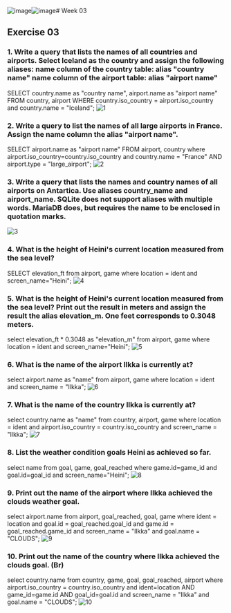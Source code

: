 ![image](https://github.com/user-attachments/assets/20b90c54-2453-4ab1-9df7-904f9d6a95a6)![image](https://github.com/user-attachments/assets/fee6fe9b-06b1-48bb-a26d-8bb74dd69aa6)# Week 03
## Exercise 03

### 1. Write a query that lists the names of all countries and airports. Select Iceland as the country and assign the following aliases: name column of the country table:  alias "country name" name column of the airport table: alias "airport name" <br>
SELECT country.name as "country name", airport.name as "airport name"
FROM country, airport
WHERE country.iso_country = airport.iso_country and country.name = "Iceland";
![1](https://github.com/user-attachments/assets/ed33fd06-60e2-4a1e-8067-4c3e02cce14e)

### 2. Write a query  to list the names of all large airports in France. Assign the name column the alias "airport name". <br>
SELECT airport.name as "airport name"
FROM airport, country
where airport.iso_country=country.iso_country and country.name = "France" AND airport.type = "large_airport";
![2](https://github.com/user-attachments/assets/43929310-0fa9-452e-908a-809d2a001fe7)

### 3. Write a query that lists the names and country names of all airports on Antartica. Use aliases country_name and airport_name. SQLite does not support aliases with multiple words. MariaDB does, but requires the name to be enclosed in quotation marks.<br>
![3](https://github.com/user-attachments/assets/b04d0079-16fa-4da5-9dfa-1c32a1507a3b)

### 4. What is the height of Heini's current location measured from the sea level? <br>
SELECT elevation_ft
from airport, game
where location = ident and screen_name="Heini";
![4](https://github.com/user-attachments/assets/1acd7535-bbc9-4936-8b77-948415db2cb7)

### 5. What is the height of Heini's current location measured from the sea level? Print out the result in meters and assign the result the alias elevation_m. One feet corresponds to 0.3048 meters. <br>
select elevation_ft * 0.3048 as "elevation_m"
from airport, game
where location = ident and screen_name="Heini";
![5](https://github.com/user-attachments/assets/2e668a6d-84c2-4767-85fd-3ff63c1f7e77)

### 6. What is the name of the airport Ilkka is currently at? <br>
select airport.name as "name"
from airport, game
where location = ident and screen_name = "Ilkka";
![6](https://github.com/user-attachments/assets/b2e47314-5735-4614-b00d-fa72e26e54a2)

### 7. What is the name of the country Ilkka is currently at? <br>
select country.name as "name"
from country, airport, game
where location = ident and airport.iso_country = country.iso_country and screen_name = "Ilkka";
![7](https://github.com/user-attachments/assets/55fd7b70-7f28-4ea0-9d96-267772733e44)

### 8. List the weather condition goals Heini as achieved so far.<br>
select name from goal, game, goal_reached where game.id=game_id and goal.id=goal_id and screen_name="Heini";
![8](https://github.com/user-attachments/assets/98c646ae-d07d-4817-b1d1-9f0d84c580ce)

### 9. Print out the name of the airport where Ilkka achieved the clouds weather goal. <br>
select airport.name from airport, goal_reached, goal, game
where ident = location and goal.id = goal_reached.goal_id and game.id = goal_reached.game_id and screen_name = "Ilkka" and goal.name = "CLOUDS";
![9](https://github.com/user-attachments/assets/6ee97866-e3b1-4127-b0bd-538fda0fb701)

### 10. Print out the name of the country where Ilkka achieved the clouds goal. (Br)
select country.name
from country, game, goal, goal_reached, airport
where airport.iso_country = country.iso_country and ident=location AND
game_id=game.id AND goal_id=goal.id and screen_name = "Ilkka" and goal.name = "CLOUDS";
![10](https://github.com/user-attachments/assets/44bb5fa1-5dba-47e6-9a04-e0b0fa02188a)











